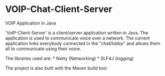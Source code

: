 # VOIP-Chat-Client-Server
VOIP Application in Java

'VoIP-Client-Server' is a client/server application written in Java.
The application is used to communicate voice over a network. The current application
links everybody connected in the "chat/lobby" and allows them all to communicate using their voice.

  The libraries used are:
    * Netty (Networking)
    * SLF4J (logging)

  The project is also built with the Maven build tool.
